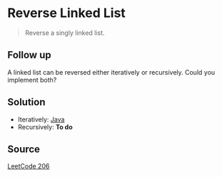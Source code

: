 # Reverse Linked List

> Reverse a singly linked list.

## Follow up

A linked list can be reversed either iteratively or recursively. Could you implement both?

## Solution

- Iteratively: [Java](solution1.java)
- Recursively: __To do__

## Source

[LeetCode 206](https://leetcode.com/problems/reverse-linked-list/)